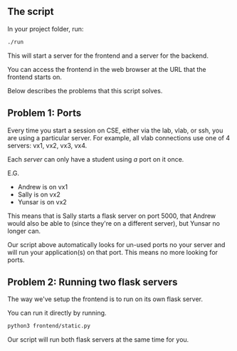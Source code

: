 ## The script

In your project folder, run:

```sh
./run
```

This will start a server for the frontend and a server for the backend.

You can access the frontend in the web browser at the URL that the frontend starts on.

Below describes the problems that this script solves.

## Problem 1: Ports

Every time you start a session on CSE, either via the lab, vlab, or ssh, you are using a particular server. For example, all vlab connections use one of 4 servers: vx1, vx2, vx3, vx4.

Each *server* can only have a student using *a* port on it once.

E.G.
* Andrew is on vx1
* Sally is on vx2
* Yunsar is on vx2

This means that is Sally starts a flask server on port 5000, that Andrew would also be able to (since they're on a different server), but Yunsar no longer can.

Our script above automatically looks for un-used ports no your server and will run your application(s) on that port. This means no more looking for ports.

## Problem 2: Running two flask servers

The way we've setup the frontend is to run on its own flask server.

You can run it directly by running.

```sh
python3 frontend/static.py
```

Our script will run both flask servers at the same time for you.
